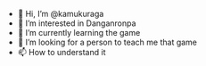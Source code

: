 - 👋 Hi, I’m @kamukuraga
- 👀 I’m interested in Danganronpa
- 🌱 I’m currently learning the game
- 💞️ I’m looking for a person to teach me that game
- 📫 How to understand it

<!---
kamukuraga/kamukuraga is a ✨ special ✨ repository because its `README.md` (this file) appears on your GitHub profile.
You can click the Preview link to take a look at your changes.
--->
